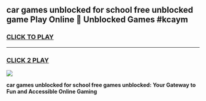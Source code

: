 
## car games unblocked for school free unblocked game Play Online 👋 Unblocked Games #kcaym
<h3>
<a href="https://premium.freeplayer.one?title=car_games_unblocked_for_school_free&ref=21F">CLICK TO PLAY</a></h3>
<hr>

<h3>
<a href="https://premium.freeplayer.one?title=car_games_unblocked_for_school_free&ref=21F">CLICK 2 PLAY</a>
  
</h3>

<a href="https://premium.freeplayer.one?title=car_games_unblocked_for_school_free&ref=21F/"><img src="https://clearcache.store/games.png"></a>


**car games unblocked for school free games unblocked: Your Gateway to Fun and Accessible Online Gaming**
